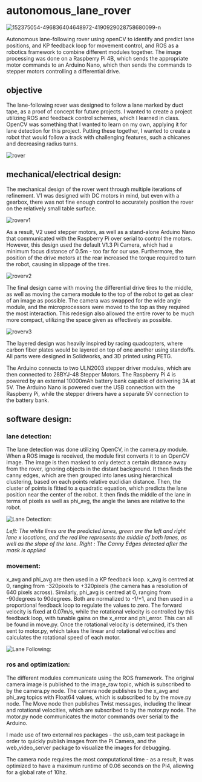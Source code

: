# autonomous_lane_rover
<img src="https://i.ibb.co/nCW67Xm/152375054-496836404648972-4190929028758680099-n.jpg" alt="152375054-496836404648972-4190929028758680099-n" border="0">

Autonomous lane-following rover using openCV to identify and predict lane positions, and KP feedback loop for movement control, and ROS as a robotics framework to combine different modules together. The image processing was done on a Raspberry Pi 4B, which sends the appropriate motor commands to an Arduino Nano, which then sends the commands to stepper motors controlling a differential drive.


## objective
The lane-following rover was designed to follow a lane marked by duct tape, as a proof of concept for future projects. I wanted to create a project utilizing ROS and feedback control schemes, which I learned in class. OpenCV was something that I wanted to learn on my own, applying it for lane detection for this project. Putting these together, I wanted to create a robot that would follow a track with challenging features, such a chicanes and decreasing radius turns. 

<img src="https://i.ibb.co/qpDWSh9/151649569-354136375634744-1835493396324256374-n.jpg" alt="rover" border="0">

## mechanical/electrical design:
The mechanical design of the rover went through multiple iterations of refinement. V1 was designed with DC motors in mind, but even with a gearbox, there was not fine enough control to accurately position the rover on the relatively small table surface.

<img src="https://i.ibb.co/JrBX14D/roverv1.png" alt="roverv1" border="0">

As a result, V2 used stepper motors, as well as a stand-alone Arduino Nano that communicated with the Raspberry Pi over serial to control the motors. However, this design used the default V1.3 Pi Camera, which had a minimum focus distance of 0.5m - too far for our use. Furthermore, the position of the drive motors at the rear increased the torque required to turn the robot, causing in slippage of the tires.

<img src="https://i.ibb.co/7Nvj1Sv/roverv2.png" alt="roverv2" border="0">

The final design came with moving the differential drive tires to the middle, as well as moving the camera module to the top of the robot to get as clear of an image as possible. The camera was swapped for the wide angle module, and the microprocessors were moved to the top as they required the most interaction. This redesign also allowed the entire rover to be much more compact, utilizing the space given as effectively as possible. 

<img src="https://i.ibb.co/DbRTMgt/roverv3.png" alt="roverv3" border="0">


The layered design was heavily inspired by racing quadcopters, where carbon fiber plates would be layered on top of one another using standoffs. All parts were designed in Solidworks, and 3D printed using PETG.


The Arduino connects to two ULN2003 stepper driver modules, which are then connected to 28BYJ-48 Stepper Motors. The Raspberry Pi 4 is powered by an external 10000mAh battery bank capable of delivering 3A at 5V. The Arduino Nano is powered over the USB connection with the Raspberry Pi, while the stepper drivers have a separate 5V connection to the battery bank.


## software design:

### lane detection:
The lane detection was done utilizing OpenCV, in the camera.py module. When a ROS image is received, the module first converts it to an OpenCV image. The image is then masked to only detect a certain distance away from the rover, ignoring objects in the distant background. It then finds the canny edges, which are then grouped into lanes using hierarchical clustering, based on each points relative euclidian distance. Then, the cluster of points is fitted to a quadratic equation, which predicts the lane position near the center of the robot. It then finds the middle of the lane in terms of pixels as well as phi_avg, the angle the lanes are relative to the robot. 

![Lane Detection:](https://github.com/ntnox/autonomous_lane_rover/blob/main/lane_detection.gif)

*Left: The white lines are the predicted lanes, green are the left and right lane x locations, and the red line represents the middle of both lanes, as well as the slope of the lane. Right : The Canny Edges detected after the mask is applied*

### movement:
x_avg and phi_avg are then used in a KP feedback loop. x_avg is centred at 0, ranging from -320pixels to +320pixels (the camera has a resolution of 640 pixels across). Similarly, phi_avg is centred at 0, ranging from -90degrees to 90degrees. Both are normalized to -1/+1, and then used in a proportional feedback loop to regulate the values to zero. The forward velocity is fixed at 0.07m/s, while the rotational velocity is controlled by this feedback loop, with tunable gains on the x_error and phi_error. This can all be found in move.py. Once the rotational velocity is determined, it's then sent to motor.py, which takes the linear and rotational velocities and calculates the rotational speed of each motor.

![Lane Following:](https://github.com/ntnox/autonomous_lane_rover/blob/main/lane_following.gif)

### ros and optimization:
The different modules communicate using the ROS framework. The original camera image is published to the image_raw topic, which is subscribed to by the camera.py node. The camera node publishes to the x_avg and phi_avg topics with Float64 values, which is subscribed to by the move.py node. The Move node then publishes Twist messages, including the linear and rotational velocities, which are subscribed to by the motor.py node. The motor.py node communicates the motor commands over serial to the Arduino. 

I made use of two external ros packages - the usb_cam test package in order to quickly publish images from the Pi Camera, and the web_video_server package to visualize the images for debugging.

The camera node requires the most computational time - as a result, it was optimized to have a maximum runtime of 0.06 seconds on the Pi4, allowing for a global rate of 10hz. 

